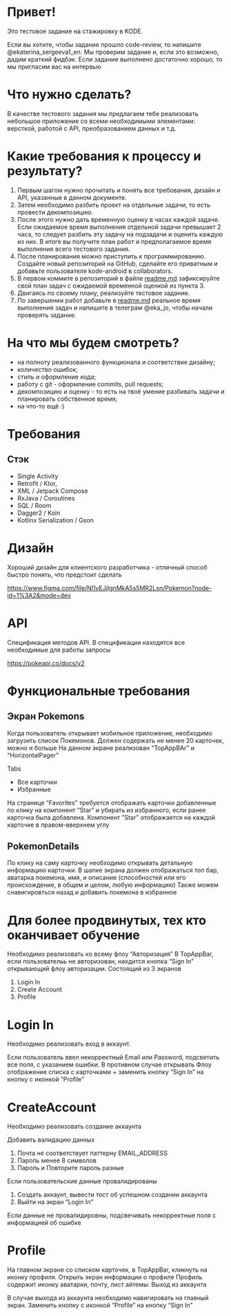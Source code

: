 # Привет!
Это тестовое задание на стажировку в KODE. 

Если вы хотите, чтобы задание прошло code-review, то напишите @ekaterina_sergeeva1_en. Мы проверим задание и, если это возможно, 
дадим краткий фидбэк. Если задание выполнено достаточно хорошо, то мы пригласим вас на интервью

# Что нужно сделать?
В качестве тестового задания мы предлагаем тебе реализовать небольшое приложение со всеми необходимыми элементами: версткой, работой с API,
преобразованием данных и т.д.

# Какие требования к процессу и результату?
1. Первым шагом нужно прочитать и понять все требования, дизайн и API, указанные в данном документе.
2. Затем необходимо разбить проект на отдельные задачи, то есть провести декомпозицию.
3. После этого нужно дать временную оценку в часах каждой задаче. Если ожидаемое время выполнения отдельной задачи превышает 2 часа, то следует разбить эту задачу на подзадачи и оценить каждую из них. В итоге вы получите план работ и предполагаемое время выполнения всего тестового задания.
4. После планирования можно приступить к программированию. Создайте новый репозиторий на GitHub, сделайте его приватным и добавьте пользователя kode-android в collaborators.
5. В первом коммите в репозиторий в файле [readme.md](http://readme.md/) зафиксируйте свой план задач с ожидаемой временной оценкой из пункта 3.
6. Двигаясь по своему плану, реализуйте тестовое задание.
7. По завершении работ добавьте в [readme.md](http://readme.md/) реальное время выполнения задач и напишите в телеграм @eka_jo, чтобы начали проверять задание.

# На что мы будем смотреть?
- на полноту реализованного функционала и соответствие дизайну;
- количество ошибок;
- стиль и оформление кода;
- работу с git - оформление commits, pull requests;
- декомпозицию и оценку - то есть на твоё умение разбивать задачи и планировать собственное время;
- на что-то ещё :)

# Требования

## Стэк
- Single Activity
- Retrofit / Ktor,
- XML / Jetpack Compose
- RxJava / Coroutines
- SQL / Room
- Dagger2 / Koin
- Kotlinx Serialization / Gson

# Дизайн
Хороший дизайн для клиентского разработчика - отличный способ быстро понять, что предстоит сделать

https://www.figma.com/file/Nl1yEJjIgnMkA5s5MR2Lsn/Pokemon?node-id=1%3A2&mode=dev

# API
Спецификация методов API. В спецификации находятся все необходимые для работы запросы

https://pokeapi.co/docs/v2

# Функциональные требования

## Экран Pokemons
Когда пользователь открывает мобильное приложение, необходимо загрузить список Покемонов. Должен содержать не менее 20 карточек, можно и больше
На данном экране реализован “TopAppBAr” и “HorizontalPager”

Tabs
- Все карточки
- Избранные

На странице “Favorites” требуется отображать карточки добавленные по клику на компонент “Star” и убирать из избранного, если ранее карточка была добавлена. Компонент "Star" отображается на каждой карточке в правом-вверхнем углу

## PokemonDetails
По клику на саму карточку необходимо открывать детальную информацию карточки.
В шапке экрана должен отображаться топ бар, аватарка покемона, имя, и описание (способностей или его происхождение, в общем и целом, любую информацию)
Также можем снавигировться назад и добавить покемона в избранное

# Для более продвинутых, тех кто оканчивает обучение
Необходимо реализовать ко всему флоу “Авторизация”
В TopAppBar, если пользовательь не авторизован, нахдится кнопка “Sign In” открывающий флоу авторизации. Состоящий из 3 экранов
1. Login In
2. Create Account
3. Profile

# Login In
Необходимо реализовать вход в аккаунт.

Если пользователь ввел некорректный Email или Password, подсветить все поля, с указанием ошибки. В противном случае 
открывать Флоу отображение списка с карточками + заменить кнопку “Sign In” на кнопку с иконкой “Profile”

# CreateAccount
Необходимо реализовать создание аккаунта

Добавить валидацию данных
1. Почта не соответствует паттерну EMAIL_ADDRESS
2. Пароль менее 8 символов
3. Пароль и Повторите пароль разные

Если пользовательские данные провалидированы
1. Создать аккаунт, вывести тост об успешном создании аккаунта
2. Выйти на экран “Login In”

Если данные не провалидировны, подсвечивать некорректные поля с информацией об ошибке

# Profile
На главном экране со списком карточек, в TopAppBar, кликнуть на иконку профиля. Открыть экран информации о профиле
Профиль содержит иконку аватарки, почту, лист айтемы: Выход из аккаунта

В случае выхода из аккаунта необходимо навигировать на главный экран. Заменить кнопку с иконкой “Profile” на кнопку “Sign In”
